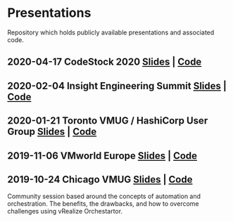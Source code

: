 # Presentations
Repository which holds publicly available presentations and associated code.

## 2020-04-17 CodeStock 2020 [Slides]() | [Code]()

## 2020-02-04 Insight Engineering Summit [Slides]() | [Code]()

## 2020-01-21 Toronto VMUG / HashiCorp User Group [Slides]() | [Code]()

## 2019-11-06 VMworld Europe [Slides]() | [Code]()

## 2019-10-24 Chicago VMUG [Slides](https://github.com/mwpreston/Presentations/blob/master/2019-10-24-ChicagoVMUG/AutomationVsOrchestration-ChicagoVMUG.pptx) | [Code](2019-10-24-ChicagoVMUG/src)
Community session based around the concepts of automation and orchestration. The benefits, the drawbacks, and how to overcome challenges using vRealize Orchestartor.
